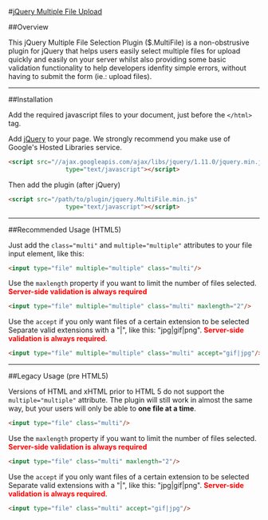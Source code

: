 #[jQuery Multiple File Upload](http://www.fyneworks.com/jquery/multifile/)

##Overview

This jQuery Multiple File Selection Plugin ($.MultiFile) is a non-obstrusive plugin for jQuery that helps users easily select multiple files for upload quickly and easily on your server whilst also providing some basic validation functionality to help developers idenfity simple errors, without having to submit the form (ie.: upload files).

---

##Installation

Add the required javascript files to your document, just before the `</html>` tag.

Add [jQuery](https://developers.google.com/speed/libraries/devguide#jquery) to your page. We strongly recommend you make use of Google's Hosted Libraries service.

```html
<script src="//ajax.googleapis.com/ajax/libs/jquery/1.11.0/jquery.min.js"
				type="text/javascript"></script>
```

Then add the plugin (after jQuery)

```html
<script src="/path/to/plugin/jquery.MultiFile.min.js"
				type="text/javascript"></script>
```

---

##Recommended Usage (HTML5)

Just add the `class="multi"` and `multiple="multiple"` attributes to your file input element, like this:

```html
<input type="file" multiple="multiple" class="multi"/>
```

Use the `maxlength` property if you want to limit the number of files selected.
<b style="color:red">Server-side validation is always required</b>
```html
<input type="file" multiple="multiple" class="multi" maxlength="2"/>
```

Use the `accept` if you only want files of a certain extension to be selected Separate valid extensions with a "|", like this: "jpg|gif|png".
<b style="color:red">Server-side validation is always required</b>.
```html
<input type="file" multiple="multiple" class="multi" accept="gif|jpg"/>
```

---

##Legacy Usage (pre HTML5)

Versions of HTML and xHTML prior to HTML 5 do not support the `multiple="multiple"` attribute. The plugin will still work in almost the same way, but your users will only be able to **one file at a time**.

```html
<input type="file" class="multi"/>
```

Use the `maxlength` property if you want to limit the number of files selected.
<b style="color:red">Server-side validation is always required</b>
```html
<input type="file" class="multi" maxlength="2"/>
```

Use the `accept` if you only want files of a certain extension to be selected Separate valid extensions with a "|", like this: "jpg|gif|png".
<b style="color:red">Server-side validation is always required</b>.
```html
<input type="file" class="multi" accept="gif|jpg"/>
```
